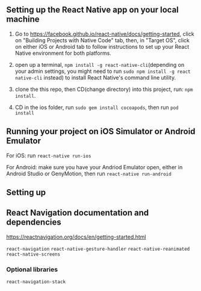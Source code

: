 ## Setting up the React Native app on your local machine

1.  Go to https://facebook.github.io/react-native/docs/getting-started, click on "Building Projects with Native Code" tab, then, in "Target OS", click on either iOS or Android tab to follow instructions to set up your React Native environment for both platforms.

2.  open up a terminal, `npm install -g react-native-cli`(depending on your admin settings, you might need to run `sudo npm install -g react native-cli` instead) to install React Native's command line utility.

3.  clone the this repo, then CD(change directory) into this project, run: `npm install`.

4. CD in the ios folder, run `sudo gem install cocoapods`, then run `pod install`

## Running your project on iOS Simulator or Android Emulator

For iOS: run `react-native run-ios`

For Android: make sure you have your Andriod Emulator open, either in Android Studio or GenyMotion, then run `react-native run-android`

## Setting up 

## React Navigation documentation and dependencies

https://reactnavigation.org/docs/en/getting-started.html

`react-navigation`
`react-native-gesture-handler`
`react-native-reanimated`
`react-native-screens`

### Optional libraries

`react-navigation-stack`
